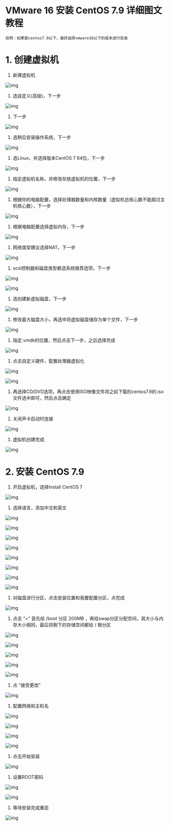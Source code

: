 # VMware 16 安装 CentOS 7.9 详细图文教程

~~~
说明：如果是centos7.9以下，最好选择vmware16以下的版本进行安装
~~~



# 1. 创建虚拟机

1. 新建虚拟机

![img](https://img-blog.csdnimg.cn/img_convert/30f3d517c29a7b7e07a41d19eb509c82.png)

1. 选自定义(高级)，下一步

![img](https://img-blog.csdnimg.cn/img_convert/f0b2702150089cc135a86128513825f6.png)

1. 下一步

![img](https://img-blog.csdnimg.cn/img_convert/19b7005bb35d239607e07e9f54384cfd.png)

1. 选稍后安装操作系统，下一步

![img](https://img-blog.csdnimg.cn/img_convert/6c1a2a4a872a7b1eb923dcf253206191.png)

1. 选Linux，并选择版本CentOS 7 64位，下一步

![img](https://img-blog.csdnimg.cn/img_convert/735e9f09a01bba14ee550f85e0daa31c.png)

1. 指定虚拟机名称，并修改存放虚拟机的位置，下一步

![img](https://img-blog.csdnimg.cn/img_convert/7d33dcd0a2c0f60e108ac2b5bbb5d99f.png)

1. 根据你的电脑配置，选择处理器数量和内核数量（虚拟机总核心数不能超过主机核心数），下一步

![img](https://img-blog.csdnimg.cn/img_convert/6c7aa4467c75a077a77570e5af49419f.png)

1. 根据电脑配置选择虚拟内存，下一步

![img](https://img-blog.csdnimg.cn/img_convert/2753b4b11b0249001bbd1c58165976cb.png)

1. 网络类型建议选择NAT，下一步

![img](https://img-blog.csdnimg.cn/img_convert/48693a54e6685da1e507edf044b6d2f0.png)

1. scsi控制器和磁盘类型都选系统推荐选项，下一步

![img](https://img-blog.csdnimg.cn/img_convert/9853274724889547720e997e65fc2961.png)

![img](https://img-blog.csdnimg.cn/img_convert/82742958f96cd1993b34c8c448e53f4a.png)

1. 选创建新虚拟磁盘，下一步

![img](https://img-blog.csdnimg.cn/img_convert/ba9d44b5e91b91f25c59fac034f4df75.png)

1. 修改最大磁盘大小，再选中将虚拟磁盘储存为单个文件，下一步

![img](https://img-blog.csdnimg.cn/img_convert/1754deddab0b00b3188cca1d33f4f8ad.png)

1. 指定.vmdk的位置，然后点击下一步，之后选择完成

![img](https://img-blog.csdnimg.cn/img_convert/3e14f8a8cd81ae8474aa94756bfe1c02.png)

1. 点击自定义硬件，配置处理器虚拟化

![img](https://img-blog.csdnimg.cn/img_convert/88cb3eff1e1fc4dad053b71b5d675000.png)

![img](https://img-blog.csdnimg.cn/img_convert/ffba0c4c3c46d84f1accc53a939af067.png)

1. 再选择CD/DVD选项，再点击使用ISO映像文件将之前下载的centos7.9的.iso文件选中即可，然后点击确定

![img](https://img-blog.csdnimg.cn/img_convert/c0a196d00bbaefd6ecd72a1d2c028135.png)

1. 关闭声卡启动时连接

![img](https://img-blog.csdnimg.cn/img_convert/1384863673002218be8aff1dd33e73e9.png)

1. 虚拟机创建完成

![img](https://img-blog.csdnimg.cn/img_convert/86a0fc98b381cafe3a12a56ba04b726c.png)

# 2. 安装 CentOS 7.9

1. 开启虚拟机，选择Install CentOS 7

![img](https://img-blog.csdnimg.cn/img_convert/e1f46c37b10292953b6f1de0108dfe9e.png)

1. 选择语言，添加中文和英文

![img](https://img-blog.csdnimg.cn/img_convert/4381fe38357044a3ccd2008b97d51161.png)

![img](https://img-blog.csdnimg.cn/img_convert/d7909e8e7654fcafa0109207e249df55.png)

![img](https://img-blog.csdnimg.cn/img_convert/1857636a365d7796358055eca012bf30.png)

![img](https://img-blog.csdnimg.cn/img_convert/88fe9426bb98afdde670dcb1c98f4521.png)

![img](https://img-blog.csdnimg.cn/img_convert/3c566f5f51cd0d45d69c6c650ff21b2e.png)

![img](https://img-blog.csdnimg.cn/img_convert/ec65472983405afb0af3ee48457f324f.png)

![img](https://img-blog.csdnimg.cn/img_convert/564c356c321c7a6ea771fa175acb7e64.png)

![img](https://img-blog.csdnimg.cn/img_convert/5d962b238fc3815a620a7c53af050a22.png)

1. 对磁盘进行分区，点击安装位置和我要配置分区，点完成

![img](https://img-blog.csdnimg.cn/img_convert/c4ef66a034fbfa0bb186bfcff4892156.png)

1. 点击 “+” 首先给 /boot 分区 200MB ，再给swap分区分配空间，其大小与内存大小相同，最后将剩下的存储空间都给 / 根分区

![img](https://img-blog.csdnimg.cn/img_convert/d6c52bd508c4cc36e5034c0976031dde.png)

![img](https://img-blog.csdnimg.cn/img_convert/fe014887691bf609d43e92f450de49a7.png)

![img](https://img-blog.csdnimg.cn/img_convert/ae254f2bf2478509823cf4bb545e8276.png)

![img](https://img-blog.csdnimg.cn/img_convert/c58ed85cb64d713db646a366a502c96d.png)

![img](https://img-blog.csdnimg.cn/img_convert/9413f7e0b636c1633bdbba2d89843618.png)

1. 点 “接受更改”

![img](https://img-blog.csdnimg.cn/img_convert/ddfa5bba1c351ec6ae49f8fe156c4ce1.png)

1. 配置网络和主机名

![img](https://img-blog.csdnimg.cn/img_convert/0cd6420634d935e7cf1139df159f5059.png)

![img](https://img-blog.csdnimg.cn/img_convert/c71d241bbd2b431672955ad74d7d62da.png)

![img](https://img-blog.csdnimg.cn/img_convert/d6ff591ffeea65325ad8859ddbbbc97a.png)

![img](https://img-blog.csdnimg.cn/img_convert/fc008ae106c46aed2bb3a1f93da7c67a.png)

1. 点击开始安装

![img](https://img-blog.csdnimg.cn/img_convert/c3be650b17e3953d7b4e43faed2767bd.png)

1. 设置ROOT密码

![img](https://img-blog.csdnimg.cn/img_convert/36b3949ac5188e6e0b2549ec143e3f4e.png)

![img](https://img-blog.csdnimg.cn/img_convert/e821affd9cd612c90fad72f883817345.png)

1. 等待安装完成重启

![img](https://img-blog.csdnimg.cn/img_convert/0c3cc84cb747fe7188ebb2812c12dfbf.png)